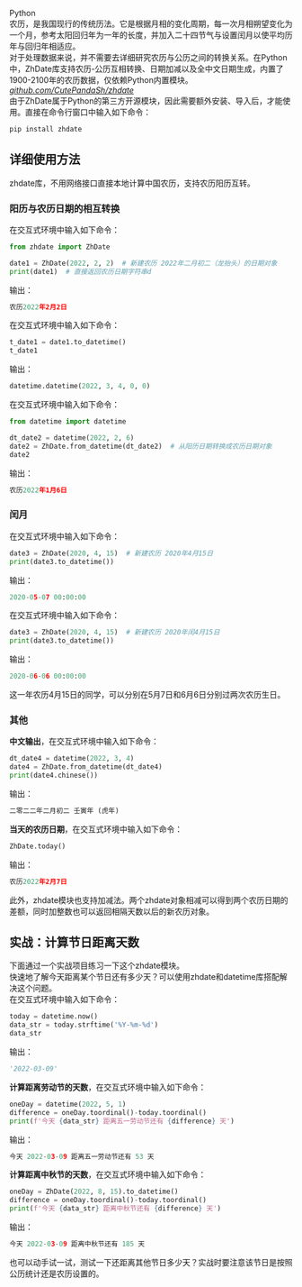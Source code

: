 Python<br />农历，是我国现行的传统历法。它是根据月相的变化周期，每一次月相朔望变化为一个月，参考太阳回归年为一年的长度，并加入二十四节气与设置闰月以使平均历年与回归年相适应。<br />对于处理数据来说，并不需要去详细研究农历与公历之间的转换关系。在Python中，ZhDate库支持农历-公历互相转换、日期加减以及全中文日期生成，内置了1900-2100年的农历数据，仅依赖Python内置模块。[_github.com/CutePandaSh/zhdate_](https://github.com/CutePandaSh/zhdate)<br />由于ZhDate属于Python的第三方开源模块，因此需要额外安装、导入后，才能使用。直接在命令行窗口中输入如下命令：
```bash
pip install zhdate
```
<a name="SKbuX"></a>
## 详细使用方法
zhdate库，不用网络接口直接本地计算中国农历，支持农历阳历互转。
<a name="bB45m"></a>
### 阳历与农历日期的相互转换
在交互式环境中输入如下命令：
```python
from zhdate import ZhDate

date1 = ZhDate(2022, 2, 2)  # 新建农历 2022年二月初二（龙抬头）的日期对象
print(date1)  # 直接返回农历日期字符串d
```
输出：
```python
农历2022年2月2日
```
在交互式环境中输入如下命令：
```python
t_date1 = date1.to_datetime()
t_date1
```
输出：
```python
datetime.datetime(2022, 3, 4, 0, 0)
```
在交互式环境中输入如下命令：
```python
from datetime import datetime

dt_date2 = datetime(2022, 2, 6)
date2 = ZhDate.from_datetime(dt_date2)  # 从阳历日期转换成农历日期对象
date2
```
输出：
```python
农历2022年1月6日
```
<a name="ftZUC"></a>
### 闰月
在交互式环境中输入如下命令：
```python
date3 = ZhDate(2020, 4, 15)  # 新建农历 2020年4月15日
print(date3.to_datetime())
```
输出：
```python
2020-05-07 00:00:00
```
在交互式环境中输入如下命令：
```python
date3 = ZhDate(2020, 4, 15)  # 新建农历 2020年闰4月15日
print(date3.to_datetime())
```
输出：
```python
2020-06-06 00:00:00
```
这一年农历4月15日的同学，可以分别在5月7日和6月6日分别过两次农历生日。
<a name="eF30D"></a>
### 其他
**中文输出**，在交互式环境中输入如下命令：
```python
dt_date4 = datetime(2022, 3, 4)
date4 = ZhDate.from_datetime(dt_date4)
print(date4.chinese())
```
输出：
```python
二零二二年二月初二 壬寅年 (虎年)
```
**当天的农历日期**，在交互式环境中输入如下命令：
```python
ZhDate.today()
```
输出：
```python
农历2022年2月7日
```
此外，zhdate模块也支持加减法。两个zhdate对象相减可以得到两个农历日期的差额，同时加整数也可以返回相隔天数以后的新农历对象。
<a name="pnhdZ"></a>
## 实战：计算节日距离天数
下面通过一个实战项目练习一下这个zhdate模块。<br />快速地了解今天距离某个节日还有多少天？可以使用zhdate和datetime库搭配解决这个问题。<br />在交互式环境中输入如下命令：
```python
today = datetime.now()
data_str = today.strftime('%Y-%m-%d')
data_str
```
输出：
```python
'2022-03-09'
```
**计算距离劳动节的天数**，在交互式环境中输入如下命令：
```python
oneDay = datetime(2022, 5, 1)
difference = oneDay.toordinal()-today.toordinal()
print(f'今天 {data_str} 距离五一劳动节还有 {difference} 天')
```
输出：
```python
今天 2022-03-09 距离五一劳动节还有 53 天
```
**计算距离中秋节的天数**，在交互式环境中输入如下命令：
```python
oneDay = ZhDate(2022, 8, 15).to_datetime()
difference = oneDay.toordinal()-today.toordinal()
print(f'今天 {data_str} 距离中秋节还有 {difference} 天')
```
输出：
```python
今天 2022-03-09 距离中秋节还有 185 天
```
也可以动手试一试，测试一下还距离其他节日多少天？实战时要注意该节日是按照公历统计还是农历设置的。
